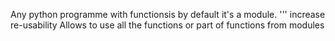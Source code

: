 Any python programme with functionsis by default it's a module. 
''' 
increase re-usability
Allows to use all the functions or part of functions from modules